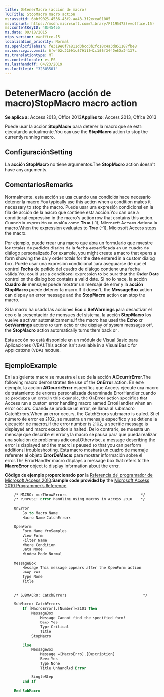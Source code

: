 ```yaml
---
title: DetenerMacro (acción de macro)
TOCTitle: StopMacro macro action
ms:assetid: 6bbf9026-4536-43f2-aa43-3f2ecea01005
ms:mtpsurl: https://msdn.microsoft.com/library/Ff195473(v=office.15)
ms:contentKeyID: 48545455
ms.date: 09/18/2015
mtps_version: v=office.15
localization_priority: Normal
ms.openlocfilehash: fe319e0f7a811d3bcd3b2fc18c4a3d951187fbe8
ms.sourcegitcommit: 8fe462c32b91c87911942c188f3445e85a54137c
ms.translationtype: MT
ms.contentlocale: es-ES
ms.lasthandoff: 04/23/2019
ms.locfileid: "32308501"
---
```

# <a name="stopmacro-macro-action"></a><span data-ttu-id="aaf2f-102">DetenerMacro (acción de macro)</span><span class="sxs-lookup"><span data-stu-id="aaf2f-102">StopMacro macro action</span></span>

<span data-ttu-id="aaf2f-103">**Se aplica a:** Access 2013, Office 2013</span><span class="sxs-lookup"><span data-stu-id="aaf2f-103">**Applies to**: Access 2013, Office 2013</span></span>

<span data-ttu-id="aaf2f-104">Puede usar la acción **StopMacro** para detener la macro que se está ejecutando actualmente.</span><span class="sxs-lookup"><span data-stu-id="aaf2f-104">You can use the **StopMacro** action to stop the currently running macro.</span></span>

## <a name="setting"></a><span data-ttu-id="aaf2f-105">Configuración</span><span class="sxs-lookup"><span data-stu-id="aaf2f-105">Setting</span></span>

<span data-ttu-id="aaf2f-106">La **acción StopMacro** no tiene argumentos.</span><span class="sxs-lookup"><span data-stu-id="aaf2f-106">The **StopMacro** action doesn't have any arguments.</span></span>

## <a name="remarks"></a><span data-ttu-id="aaf2f-107">Comentarios</span><span class="sxs-lookup"><span data-stu-id="aaf2f-107">Remarks</span></span>

<span data-ttu-id="aaf2f-108">Normalmente, esta acción se usa cuando una condición hace necesario detener la macro.</span><span class="sxs-lookup"><span data-stu-id="aaf2f-108">You typically use this action when a condition makes it necessary to stop the macro.</span></span> <span data-ttu-id="aaf2f-109">Puede usar una expresión condicional en la fila de acción de la macro que contiene esta acción.</span><span class="sxs-lookup"><span data-stu-id="aaf2f-109">You can use a conditional expression in the macro's action row that contains this action.</span></span> <span data-ttu-id="aaf2f-110">Cuando la expresión se evalúa como **True** (–1), Microsoft Access detiene la macro.</span><span class="sxs-lookup"><span data-stu-id="aaf2f-110">When the expression evaluates to **True** (–1), Microsoft Access stops the macro.</span></span>

<span data-ttu-id="aaf2f-111">Por ejemplo, puede crear una macro que abra un formulario que muestre los totales de pedidos diarios de la fecha especificada en un cuadro de diálogo personalizado.</span><span class="sxs-lookup"><span data-stu-id="aaf2f-111">For example, you might create a macro that opens a form showing the daily order totals for the date entered in a custom dialog box.</span></span> <span data-ttu-id="aaf2f-112">Puede usar una expresión condicional para asegurarse de que el control **Fecha** de pedido del cuadro de diálogo contiene una fecha válida.</span><span class="sxs-lookup"><span data-stu-id="aaf2f-112">You could use a conditional expression to be sure that the **Order Date** control on the dialog box contains a valid date.</span></span> <span data-ttu-id="aaf2f-113">Si no lo hace, la acción **Cuadro de** mensajes puede mostrar un mensaje de error y la **acción StopMacro** puede detener la macro.</span><span class="sxs-lookup"><span data-stu-id="aaf2f-113">If it doesn't, the **MessageBox** action can display an error message and the **StopMacro** action can stop the macro.</span></span>

<span data-ttu-id="aaf2f-114">Si la macro ha usado las acciones **Eco** o **SetWarnings** para desactivar el eco o la presentación de mensajes del sistema, la acción **StopMacro** los vuelve a activar automáticamente.</span><span class="sxs-lookup"><span data-stu-id="aaf2f-114">If the macro has used the **Echo** or **SetWarnings** actions to turn echo or the display of system messages off, the **StopMacro** action automatically turns them back on.</span></span>

<span data-ttu-id="aaf2f-115">Esta acción no está disponible en un módulo de Visual Basic para Aplicaciones (VBA).</span><span class="sxs-lookup"><span data-stu-id="aaf2f-115">This action isn't available in a Visual Basic for Applications (VBA) module.</span></span>

## <a name="example"></a><span data-ttu-id="aaf2f-116">Ejemplo</span><span class="sxs-lookup"><span data-stu-id="aaf2f-116">Example</span></span>

<span data-ttu-id="aaf2f-117">En la siguiente macro se muestra el uso de la acción **AlOcurrirError**.</span><span class="sxs-lookup"><span data-stu-id="aaf2f-117">The following macro demonstrates the use of the **OnError** action.</span></span> <span data-ttu-id="aaf2f-118">En este ejemplo, la acción **AlOcurrirError** especifica que Access ejecute una macro de tratamiento de errores personalizada denominada ErrorHandler cuando se produzca un error.</span><span class="sxs-lookup"><span data-stu-id="aaf2f-118">In this example, the **OnError** action specifies that Access run a custom error handling macro named ErrorHandler when an error occurs.</span></span> <span data-ttu-id="aaf2f-119">Cuando se produce un error, se llama al submacro CatchErrors.</span><span class="sxs-lookup"><span data-stu-id="aaf2f-119">When an error occurs, the CatchErrors submacro is called.</span></span> <span data-ttu-id="aaf2f-120">Si el número de error es 2102, se muestra un mensaje específico y se detiene la ejecución de macros.</span><span class="sxs-lookup"><span data-stu-id="aaf2f-120">If the error number is 2102, a specific message is displayed and macro execution is halted.</span></span> <span data-ttu-id="aaf2f-121">De lo contrario, se muestra un mensaje que describe el error y la macro se pausa para que pueda realizar una solución de problemas adicional.</span><span class="sxs-lookup"><span data-stu-id="aaf2f-121">Otherwise, a message describing the error is displayed and the macro is paused so that you can perform additional troubleshooting.</span></span> <span data-ttu-id="aaf2f-122">Esta macro mostrará un cuadro de mensaje referente al objeto **ErrorDeMacro** para mostrar información sobre el error.</span><span class="sxs-lookup"><span data-stu-id="aaf2f-122">The ErrorHandler macro displays a message box that refers to the **MacroError** object to display information about the error.</span></span>

<span data-ttu-id="aaf2f-123">**Código de ejemplo proporcionado por** la [Referencia del programador de Microsoft Access 2010](https://www.amazon.com/Microsoft-Access-2010-Programmers-Reference/dp/8126528125).</span><span class="sxs-lookup"><span data-stu-id="aaf2f-123">**Sample code provided by** the [Microsoft Access 2010 Programmer’s Reference](https://www.amazon.com/Microsoft-Access-2010-Programmers-Reference/dp/8126528125).</span></span>

```vb
    /* MACRO: mcrThrowErrors                                  */
    /* PURPOSE: Error handling using macros in Access 2010    */
    
    OnError
        Go to Macro Name
        Macro Name CatchErrors
    
    OpenForm 
        Form Name frmSamples
        View Form
        Filter Name
        Where Condition
        Data Mode
        Window Mode Normal
    
    MessageBox 
        Message This message appears after the OpenForm action
        Beep Yes
        Type None
        Title
    
    
    /* SUBMACRO: CatchErrors                                   */
    
    SubMacro: CatchErrors
        If [MacroError].[Number]=2101 Then
            MessageBox
                Message Cannot find the specified form!
                Beep Yes
                Type Critical
                Title
            StopMacro
    
        Else
            MessageBox
                Message =[MacroErro].[Description]
                Beep Yes
                Type None
                Title Unhandled Error
    
            SingleStep
        End If
    
    End SubMacro
```
